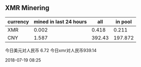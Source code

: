## XMR Minering

|currency|mined in last 24 hours|all|in pool|
|---|---|---|---|
|XMR|0.002|0.418|0.211|
|CNY|1.587|392.43|197.872|

今日美元对人民币 6.72	今日xmr对人民币939.14


2018-07-19 08:25